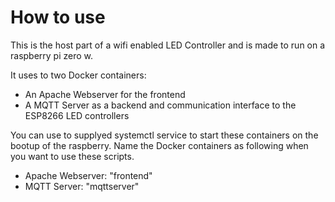 # How to use
This is the host part of a wifi enabled LED Controller and is made to run on a raspberry pi zero w.

It uses to two Docker containers:
* An Apache Webserver for the frontend
* A MQTT Server as a backend and communication interface to the ESP8266 LED controllers

You can use to supplyed systemctl service to start these containers on the bootup of the raspberry. Name the Docker containers as following when you want to use these scripts.
* Apache Webserver: "frontend"
* MQTT Server: "mqttserver"